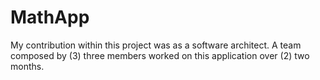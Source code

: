 # MathApp

My contribution within this project was as a software architect. A team  composed by (3) three members worked on this application over
(2) two months. 
